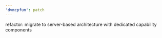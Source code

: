 ```yaml
---
'dvmcpfun': patch
---
```


refactor: migrate to server-based architecture with dedicated capability components
